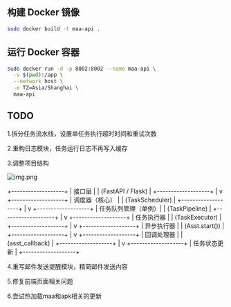 ## 构建 Docker 镜像

```bash
sudo docker build -t maa-api .
```

## 运行 Docker 容器

```bash
sudo docker run -d -p 8002:8002 --name maa-api \
  -v $(pwd):/app \
  --network host \
  -e TZ=Asia/Shanghai \
  maa-api
```

## TODO
1.拆分任务流水线，设置单任务执行超时时间和重试次数

2.重构日志模块，任务运行日志不再写入缓存

3.调整项目结构

![img.png](img.png)

+-------------------+
|     接口层       |
|   (FastAPI / Flask) |
+-------------------+
          |
          v
+-------------------+
|  调度器（核心）   |
|  (TaskScheduler)   |
+-------------------+
          |
          v
+-------------------+
| 任务队列管理（单例）|
|  (TaskPipeline)    |
+-------------------+
          |
          v
+-------------------+
|  任务执行器       |
|  (TaskExecutor)    |
+-------------------+
          |
          v
+-------------------+
|  异步执行器       |
|  (Asst.start())    |
+-------------------+
          |
          v
+-------------------+
|  回调处理器      |
|  (asst_callback)  |
+-------------------+
          |
          v
+-------------------+
|  任务状态更新     |
+-------------------+


4.重写邮件发送提醒模块，精简邮件发送内容

5.修复前端页面相关问题

6.尝试热加载maa和apk相关的更新
